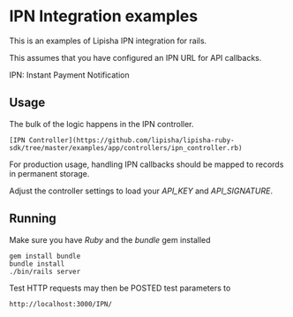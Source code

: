 # IPN Integration examples


This is an examples of Lipisha IPN integration for rails.

This assumes that you have configured an IPN URL for API callbacks.

IPN: Instant Payment Notification

## Usage

The bulk of the logic happens in the IPN controller.

    [IPN Controller](https://github.com/lipisha/lipisha-ruby-sdk/tree/master/examples/app/controllers/ipn_controller.rb)

For production usage, handling IPN callbacks should be mapped to records in permanent storage.

Adjust the controller settings to load your *API_KEY* and *API_SIGNATURE*.


## Running

Make sure you have *Ruby* and the *bundle* gem installed

```shell
gem install bundle
bundle install
./bin/rails server
```

Test HTTP requests may then be POSTED test parameters to

    http://localhost:3000/IPN/
